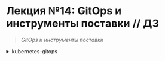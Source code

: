 # **Лекция №14: GitOps и инструменты поставки // ДЗ**
> _GitOps и инструменты поставки_
<details>
  <summary>kubernetes-gitops</summary>

## **Задание:**
Цель:
В данном дз студенты познакомятся с такими инструментами как ArgoCD, Flux, Flagger. Научатся при помощи этих инструментов деплоить приложение в кластер.

Описание/Пошаговая инструкция выполнения домашнего задания:
Все действия описаны в методическом указании.

Критерии оценки:
0 б. - задание не выполнено
1 б. - задание выполнено
2 б. - выполнены все дополнительные задания

---

## **Выполнено:**

### 1. Подготовка GitLab репозитария

~~~bash
git clone https://github.com/GoogleCloudPlatform/microservices-demo
cd microservices-demo
git remote add gitlab git@gitlab.com:dpnev/microservices-demo.git
git remote remove origin
git push -uf gitlab main
~~~

### 2. Создание Helm чартов
Скопируем готовые чарты из [демонстрационного репозитория](https://gitlab.com/express42/kubernetes-platform-demo/microservices-demo/) (директория `deploy/charts` )
~~~bash
tree -L 1 deploy/charts
~~~
~~~
deploy/charts
├── adservice
├── cartservice
├── checkoutservice
├── currencyservice
├── emailservice
├── frontend
├── grafana-load-dashboards
├── loadgenerator
├── paymentservice
├── productcatalogservice
├── recommendationservice
└── shippingservice
~~~

### 3. Подготовка Kubernetes кластера

Поднимаем кластер k8s в yandex-cloud со следующими параметрами:
  - Как минимум 4 ноды типа `standard-v1` (Terraform способ) 
~~~bash
cd terraform-k8s
terraform init
terraform plan
terraform apply
~~~
  - Как минимум 4 ноды типа `standard-v1` (yc cli)
~~~bash
yc managed-kubernetes cluster create k8s-4otus \
--network-id "enp4jp0tqr08ga9s2db6" \
--zone "ru-central1-c" \
--subnet-id "b0cano23aicjlcfpskk3" \
--public-ip \
--release-channel RAPID \
--version 1.24 \
--node-service-account-name tfuser \
--service-account-id "aje43vf2rvfqf5tahtuf" \
--cloud-id "b1g85rkpqt0ukuce35r3" \
--folder-id "b1go8bvc3bokuukkbj26" \
--token "TOKEN" \
--no-user-output
~~~

~~~bash
yc managed-kubernetes node-group create k8s-4otus-node-pool \
--cluster-name k8s-4otus \
--fixed-size 2 \
--platform standard-v1 \
--memory 4 \
--cores 2 \
--disk-size 30 \
--disk-type network-hdd \
--version 1.24 \
--cloud-id "b1g85rkpqt0ukuce35r3" \
--folder-id "b1go8bvc3bokuukkbj26" \
--token "TOKEN"
~~~

~~~bash
yc managed-kubernetes cluster get-credentials k8s-4otus --external --force --folder-id b1go8bvc3bokuukkbj26
~~~

 - Проверяем
~~~bash
kubectl get nodes
~~~
~~~
NAME                        STATUS   ROLES    AGE    VERSION
cl1cm56gb3duo2nvbfcb-asun   Ready    <none>   159m   v1.23.6
cl1cm56gb3duo2nvbfcb-ovaq   Ready    <none>   159m   v1.23.6
cl1cm56gb3duo2nvbfcb-ycod   Ready    <none>   159m   v1.23.6
cl1cm56gb3duo2nvbfcb-yjem   Ready    <none>   159m   v1.23.6
~~~

 - Т.к. в `YandexCloud` не реализована установка `Istio` как аддона, ставим `Istio` через Helm:
~~~bash
helm repo add istio https://istio-release.storage.googleapis.com/charts
helm repo update istio
kubectl create namespace istio-system
helm install istio-base istio/base -n istio-system --version 1.17.1
helm install istiod istio/istiod -n istio-system --wait --version 1.17.1
kubectl create namespace istio-ingress
kubectl label namespace istio-ingress istio-injection=enabled
helm install istio-ingress istio/gateway -n istio-ingress --wait --version 1.17.1
~~~

Проверяем
~~~bash
helm ls -n istio-system
~~~
~~~
NAME            NAMESPACE       REVISION        UPDATED                                 STATUS          CHART           APP VERSION
istio-base      istio-system    1               2023-03-08 22:59:12.30553833 +0300 MSK  deployed        base-1.17.1     1.17.1     
istiod          istio-system    1               2023-03-08 22:59:15.366238727 +0300 MSK deployed        istiod-1.17.1   1.17.1 
~~~

~~~bash
helm status istiod -n istio-system
~~~
~~~
NAME: istiod
LAST DEPLOYED: Wed Mar  8 22:59:15 2023
NAMESPACE: istio-system
STATUS: deployed
REVISION: 1
TEST SUITE: None
NOTES:
"istiod" successfully installed!

To learn more about the release, try:
  $ helm status istiod
  $ helm get all istiod

Next steps:
  * Deploy a Gateway: https://istio.io/latest/docs/setup/additional-setup/gateway/
  * Try out our tasks to get started on common configurations:
    * https://istio.io/latest/docs/tasks/traffic-management
    * https://istio.io/latest/docs/tasks/security/
    * https://istio.io/latest/docs/tasks/policy-enforcement/
    * https://istio.io/latest/docs/tasks/policy-enforcement/
  * Review the list of actively supported releases, CVE publications and our hardening guide:
    * https://istio.io/latest/docs/releases/supported-releases/
    * https://istio.io/latest/news/security/
    * https://istio.io/latest/docs/ops/best-practices/security/

For further documentation see https://istio.io website

Tell us how your install/upgrade experience went at https://forms.gle/hMHGiwZHPU7UQRWe9
~~~

~~~bash
kubectl get deployments -n istio-system --output wide
~~~

~~~
NAME     READY   UP-TO-DATE   AVAILABLE   AGE   CONTAINERS   IMAGES                         SELECTOR
istiod   1/1     1            1           20s   discovery    docker.io/istio/pilot:1.17.1   istio=pilot
~~~

Install an Istio ingress gateway
~~~bash
kubectl create namespace istio-ingress
kubectl label namespace istio-ingress istio-injection=enabled
helm install istio-ingress istio/gateway -n istio-ingress --wait --version 1.17.1
~~~

### Подготовка Kubernetes кластера | Задание со ⭐
- Автоматизируйте создание Kubernetes кластера
- Кластер должен разворачиваться после запуска pipeline в GitLab

Подготовлен следующие манифесты для автоматического разворачивания кластера с `Istio` после запуска pipeline в GitLab 
<details>
  <summary>.gitlab-ci.yaml, .variables.yaml </summary>

~~~yaml
include: '.variables.yaml'

stages:
- k8s-ycloud
- dismiss

.base_yc:
before_script:
# Install YC CLI.
    - curl https://storage.yandexcloud.net/yandexcloud-yc/install.sh | bash -s -- -a && cp /root/yandex-cloud/bin/yc /usr/bin/
    - |
      cat <<EOF >> /root/.config/yandex-cloud/config.yaml
      current: default
      profiles:
        default:
          token: ${CI_YC_TOKEN}
          cloud-id: ${CI_CLOUD_ID}
          folder-id: ${CI_CLOUD_ID}
          compute-default-zone: ru-central1-c
      EOF
    - cat /root/.config/yandex-cloud/config.yaml


.managed_kubernetes_create: &managed_kubernetes_create
# Create yc managed kubernetes cluster
- >-
  yc managed-kubernetes cluster create ${CI_CLUSTER_NAME} --network-id ${CI_NETWORK_ID}
  --zone ${CI_ZONE} --subnet-id ${CI_SUBNET_ID} --public-ip --release-channel RAPID
  --version ${CI_K8S_VERSION} --node-service-account-name ${CI_NODE_SERVICE_ACCOUNT_NAME}
  --service-account-id ${CI_SERVICE_ACCOUNT_ID} --cloud-id ${CI_CLOUD_ID}
  --folder-id ${CI_FOLDER_ID} --token ${CI_YC_TOKEN} --no-user-output --enable-network-policy

.managed_node_group_create: &managed_node_group_create
- >-
  yc managed-kubernetes node-group create ${CI_NODE_POOL} --cluster-name ${CI_CLUSTER_NAME}
  --auto-scale min=${CI_AUTO_SCALE_INITIAL},max=${CI_AUTO_SCALE_MAX},initial=${CI_AUTO_SCALE_INITIAL}
  --platform ${CI_NODE_PLATFORM} --memory ${CI_NODE_MEMORY} --cores ${CI_NODE_CORES}
  --disk-type ${CI_NODE_DISK_TYPE} --disk-size ${CI_NODE_DISK_SIZE} --version ${CI_K8S_VERSION}
  --cloud-id ${CI_CLOUD_ID} --folder-id ${CI_FOLDER_ID} --token ${CI_YC_TOKEN}
  --network-interface subnets=${CI_SUBNET_ID},ipv4-address=nat


.kubectl_install: &kubectl_install
- wget -O /usr/local/bin/kubectl "https://storage.googleapis.com/kubernetes-release/release/${CI_KUBECTL_VER}/bin/linux/amd64/kubectl"
- chmod +x /usr/local/bin/kubectl
- |
      yc managed-kubernetes cluster get-credentials ${CI_CLUSTER_NAME} --context-name default \
  --external --force --cloud-id ${CI_CLOUD_ID} --folder-id ${CI_FOLDER_ID} --token ${CI_YC_TOKEN}
- ls -la /root/.kube/
- cat /root/.kube/config
- kubectl cluster-info --kubeconfig /root/.kube/config

.helm_install: &helm_install
- |
      export HELM_URL="https://get.helm.sh"
  export HELM_TAR_FILE="helm-${CI_HELM_VER}-linux-amd64.tar.gz"
  echo "install HELM ${CI_HELM_VER} from \"${HELM_URL}/${HELM_TAR_FILE}\""
  mkdir -p /tmp/helm
  wget -O "/tmp/${HELM_TAR_FILE}" "${HELM_URL}/${HELM_TAR_FILE}"
  tar -xzvf "/tmp/${HELM_TAR_FILE}" -C /tmp/helm
  mv /tmp/helm/linux-amd64/helm /usr/bin/helm
  rm -rf /tmp/helm
  chmod +x /usr/bin/helm
  helm version

.istio_install: &istio_install
- helm repo add istio https://istio-release.storage.googleapis.com/charts
- helm repo update istio
- kubectl create namespace istio-system || true
- helm upgrade --install istio-base istio/base -n istio-system --version ${CI_ISTIO_VERSION}
- helm ls -n istio-system
- helm upgrade --install istiod istio/istiod -n istio-system --version ${CI_ISTIO_VERSION} --wait
- helm ls -n istio-system
- helm status istiod -n istio-system
- kubectl create namespace istio-ingress || true
- kubectl label namespace istio-ingress istio-injection=enabled
- helm upgrade --install istio-ingress istio/gateway -n istio-ingress --version ${CI_ISTIO_VERSION} --wait

.dismiss:
extends: .base_yc
script:
- yc managed-kubernetes cluster delete ${CI_CLUSTER_NAME} --cloud-id ${CI_CLOUD_ID} --folder-id ${CI_FOLDER_ID} --token ${CI_YC_TOKEN}

k8s-ycloud:
extends: .base_yc
stage: k8s-ycloud
allow_failure: true
script:
- *managed_kubernetes_create
- *managed_node_group_create
- *kubectl_install
- *helm_install
- *istio_install

dismiss:
extends: .dismiss
stage: dismiss
when: manual
~~~
- `.variables.yml`
~~~yaml
variables:
  CI_CLUSTER_NAME: k8s-4otus
  CI_NETWORK_ID: enp4jp0tqr08ga9s2db6
  CI_ZONE: ru-central1-c
  CI_SUBNET_ID: b0cano23aicjlcfpskk3
  CI_K8S_VERSION: "1.24"
  CI_NODE_SERVICE_ACCOUNT_NAME: tfuser
  CI_SERVICE_ACCOUNT_ID: aje43vf2rvfqf5tahtuf
  CI_CLOUD_ID: b1g85rkpqt0ukuce35r3
  CI_FOLDER_ID: b1go8bvc3bokuukkbj26
  CI_NODE_POOL: k8s-4otus-node-pool
  CI_AUTO_SCALE_MIN: 1
  CI_AUTO_SCALE_MAX: 4
  CI_AUTO_SCALE_INITIAL: 1
  CI_NODE_PLATFORM: standard-v1
  CI_NODE_MEMORY: 4
  CI_NODE_CORES: 2
  CI_NODE_DISK_TYPE: network-hdd
  CI_NODE_DISK_SIZE: 30
  CI_KUBECTL_VER: v1.25.3
  CI_HELM_VER: v3.11.2
  CI_ISTIO_VERSION: 1.17.1
~~~

</details>

### 4. Continuous Integration | Задание со ⭐
Подготовим pipeline, который будет содержать следующие стадии: 
- Сборку Docker образа для каждого из микросервисов
- Push данного образа в Docker Hub
В качестве тега образа используем `tag` коммита, инициирующего сборку (переменная `CI_COMMIT_TAG` в GitLab CI)

- Создаем файл `.build.yaml` следующего содержания
~~~yaml
build:adservice:
  extends: build
  variables: 
    SERVICE: adservice
    SRVPATH: adservice

build:checkoutservice:
  extends: build
  variables: 
    SERVICE: checkoutservice
    SRVPATH: checkoutservice
...
~~~

- И добавляем в манифест pipeline описание джобы билда 
~~~yaml
build:
  extends: .docker
  stage: build
  allow_failure: true
  before_script:
    - docker login --username oauth --password ${CI_YC_TOKEN} cr.yandex
  script:
    - cd src/${SRVPATH}
    - docker build . -f Dockerfile -t cr.yandex/${CI_CR_YANDEX_ID}/${SERVICE}:${CI_COMMIT_SHORT_SHA}
    - docker push cr.yandex/${CI_CR_YANDEX_ID}/${SERVICE}:${CI_COMMIT_SHORT_SHA}
~~~

Образы у нас успешно собираются и также удачно у нас заканчивается бесплатный лимит времени на раннерах Гитлаба.
Если что, придется отложить запуск CI/CD до следующего месяца :)  
![img_1.png](img_1.png)

![img.png](img.png)

![img_2.png](img_2.png)

### 5. GitOps

Подготовка
> https://github.com/fluxcd/helm-operator/tree/master/chart/helm-operator

- Добавим официальный репозиторий Flux
~~~bash
helm repo add fluxcd https://charts.fluxcd.io
helm repo update fluxcd
~~~

- Установим CRD, добавляющую в кластер новый ресурс - HelmRelease:
~~~bash
kubectl apply -f https://raw.githubusercontent.com/fluxcd/helm-operator/1.4.4/deploy/crds.yaml
~~~

- Произведем установку Flux в кластер, в namespace flux
~~~bash
kubectl create namespace flux
helm upgrade --install flux fluxcd/flux -f flux.values.yaml --namespace flux
~~~
~~~
NOTES:
Get the Git deploy key by either (a) running

  kubectl -n flux logs deployment/flux | grep identity.pub | cut -d '"' -f2

or by (b) installing fluxctl through
https://fluxcd.io/legacy/flux/references/fluxctl/#installing-fluxctl
and running:

  fluxctl identity --k8s-fwd-ns flux

---
**Flux v1 is deprecated, please upgrade to v2 as soon as possible!**
~~~

- Наконец, добавим в свой профиль GitLab публичный ssh-ключ, при помощи которого flux получит доступ к нашему git-репозиторию.
~~~bash
kubectl -n flux logs deployment/flux | grep identity.pub | cut -d '"' -f2
~~~

- Установим Helm operator:
~~~bash
helm upgrade --install helm-operator fluxcd/helm-operator -f helm-operator.values.yaml --namespace flux
~~~
~~~
Release "helm-operator" does not exist. Installing it now.
NAME: helm-operator
LAST DEPLOYED: Sun Mar 19 18:04:06 2023
NAMESPACE: flux
STATUS: deployed
REVISION: 1
TEST SUITE: None
NOTES:
Flux Helm Operator docs https://fluxcd.io/legacy/helm-operator

Example:

AUTH_VALUES=$(cat <<-END
usePassword: true
password: "redis_pass"
usePasswordFile: true
END
)

kubectl create secret generic redis-auth --from-literal=values.yaml="$AUTH_VALUES"

`cat <<EOF | kubectl apply -f -
apiVersion: helm.fluxcd.io/v1
kind: HelmRelease
metadata:
  name: redis
  namespace: default
spec:
  releaseName: redis
  chart:
    repository: https://kubernetes-charts.storage.googleapis.com
    name: redis
    version: 10.5.7
  valuesFrom:
  - secretKeyRef:
      name: redis-auth
  values:
    master:
      persistence:
        enabled: false
    volumePermissions:
      enabled: true
    metrics:
      enabled: true
    cluster:
      enabled: false
EOF`

watch kubectl get hr
~~~

- Установим fluxctl на локальную машину для управления нашим CD инструментом.
~~~bash
curl -s https://fluxcd.io/install.sh | sudo bash
~~~

Пришло время проверить корректность работы Flux. Как мы уже знаем, Flux умеет автоматически синхронизировать состояние кластера и
репозитория. Это касается не только сущностей HelmRelease , которыми мы будем оперировать для развертывания приложения, но и обыкновенных манифестов.
Поместим манифест, описывающий namespace `microservices-demo` в директорию `deploy/namespaces` и сделаем push в GitLab:
~~~bash
kubectl get ns | grep microservices-demo  
~~~
~~~
microservices-demo   Active   24s
~~~
~~~bash
kubectl logs flux-7875d5c549-fjpxj -n flux | grep microservices-demo 
~~~
~~~
...
ts=2023-03-18T21:00:36.291919662Z caller=sync.go:608 method=Sync cmd="kubectl apply -f -" took=1.352943488s err=null output="namespace/microservices-demo created"
...
~~~

Мы подобрались к сущностям, которыми управляет helm-operator - `HelmRelease`.
Для описания сущностей такого вида создадим отдельную директорию deploy/releases и поместим туда файл `frontend.yaml` с описанием конфигурации релиза.
~~~yaml
apiVersion: helm.fluxcd.io/v1
kind: HelmRelease
metadata:
  name: frontend
  namespace: microservices-demo
  annotations:
    fluxcd.io/ignore: "false"
    # fluxcd.io/automated: "true" Аннотация разрешает автоматическое обновление релиза в  Kubernetes кластере
    # в случае изменения версии Docker образа в Registry
    fluxcd.io/automated: "true"
    # Указываем Flux следить за обновлениями конкретных Docker образов
    # в Registry.
    # Новыми считаются только образы, имеющие версию выше текущей и
    # отвечающие маске семантического версионирования ~0.0 (например,
    # 0.0.1, 0.0.72, но не 1.0.0)
    flux.weave.works/tag.chart-image: semver:~v0.0
spec:
  releaseName: frontend
  helmVersion: v3
  # Helm chart, используемый для развертывания релиза. В нашем случае
  #указываем git-репозиторий, и директорию с чартом внутри него
  chart:
    git: git@gitlab.com:dpnev/microservices-demo.git
    ref: main
    path: deploy/charts/frontend
  # Переопределяем переменные Helm chart. В дальнейшем Flux может сам
  # переписывать эти значения и делать commit в git-репозиторий (например,
  # изменять тег Docker образа при его обновлении в Registry)
  values:
    image:
      repository: cr.yandex/crpn6n5ssda7s8tdsdf5/frontend
      tag: v0.0.1
~~~

### HelmRelease | Проверка

- Ловим ошибку в логах `helm-operator` про `kind: ServiceMonitor` при деплое из чарта `deploy/charts/frontend` и поэтому ставим дополнительно `prometheus-operator` через  `kubectl apply` из [офф. репозитория](https://github.com/prometheus-operator/kube-prometheus) (Bring`em on!)
~~~bash
cd ./kube-prometheus
# Create the namespace and CRDs, and then wait for them to be available before creating the remaining resources
# Note that due to some CRD size we are using kubectl server-side apply feature which is generally available since kubernetes 1.22.
# If you are using previous kubernetes versions this feature may not be available and you would need to use kubectl create instead.
kubectl apply --server-side -f manifests/setup
kubectl wait \
--for condition=Established \
--all CustomResourceDefinition \
--namespace=monitoring
kubectl apply -f manifests/
~~~


- Инициируем синхронизацию вручную
~~~bash
fluxctl --k8s-fwd-ns flux sync
~~~

Убедимся что HelmRelease для микросервиса frontend появился в кластере:
~~~bash
kubectl get helmrelease -n microservices-demo
~~~
~~~
NAME       RELEASE    PHASE       RELEASESTATUS   MESSAGE                                                                       AGE
frontend   frontend   Succeeded   deployed        Release was successful for Helm release 'frontend' in 'microservices-demo'.   61m
~~~

~~~bash
helm list -n microservices-demo
~~~
~~~
helm list -n microservices-demo
NAME            NAMESPACE               REVISION        UPDATED                                 STATUS          CHART           APP VERSION
frontend        microservices-demo      1               2023-03-19 15:58:09.62715469 +0000 UTC  deployed        frontend-0.21.0 1.16.0   
~~~

### Обновление образа

Т.к. у нас закончилось время на раннерах GitLab вместо сборки нам остается только тегирование образа до версии v0.0.2
~~~bash
docker tag cr.yandex/crpn6n5ssda7s8tdsdf5/frontend:41ff6a8d registry.gitlab.com/dpnev/microservices-demo/frontend:v0.0.5
docker push registry.gitlab.com/dpnev/microservices-demo/frontend:v0.0.5
~~~

Дождемся автоматического обновления релиза в Kubernetes кластере
~~~bash
watch helm history frontend -n microservices-demo                                                                    
~~~
~~~
REVISION        UPDATED                         STATUS          CHART           APP VERSION     DESCRIPTION     
1               Sun Mar 19 15:58:09 2023        superseded      frontend-0.21.0 1.16.0          Install complete
2               Sun Mar 19 17:37:43 2023        deployed        frontend-0.21.0 1.16.0          Upgrade complete
~~~

Проверим, изменилось ли что-либо в git-репозитории (в частности, в файле deploy/releases/frontend.yaml )
![img_3.png](img_3.png)

### Обновление Helm chart

1. Попробуем внести изменения в Helm chart frontend и поменять имя `deployment` на `frontend-hipster`
2. Сделаем push измененного Helm chart в GitLab и понаблюдаем за процессом
~~~
│ ts=2023-03-19T18:14:38.005391399Z caller=release.go:353 component=release release=frontend targetNamespace=microservices-demo resource=microservices-demo:helmrelease/frontend helmVersion=v3 info="running upgrade" action=upgrade                                            │
│ ts=2023-03-19T18:14:38.043672831Z caller=helm.go:69 component=helm version=v3 info="preparing upgrade for frontend" targetNamespace=microservices-demo release=frontend                                                                                                        │
│ ts=2023-03-19T18:14:38.049694917Z caller=helm.go:69 component=helm version=v3 info="resetting values to the chart's original version" targetNamespace=microservices-demo release=frontend                                                                                      │
│ ts=2023-03-19T18:14:39.08960667Z caller=helm.go:69 component=helm version=v3 info="performing update for frontend" targetNamespace=microservices-demo release=frontend                                                                                                         │
│ ts=2023-03-19T18:14:39.116000675Z caller=helm.go:69 component=helm version=v3 info="creating upgraded release for frontend" targetNamespace=microservices-demo release=frontend                                                                                                │
│ ts=2023-03-19T18:14:39.131266821Z caller=helm.go:69 component=helm version=v3 info="checking 5 resources for changes" targetNamespace=microservices-demo release=frontend                                                                                                      │
│ ts=2023-03-19T18:14:39.139887602Z caller=helm.go:69 component=helm version=v3 info="Looks like there are no changes for Service \"frontend\"" targetNamespace=microservices-demo release=frontend                                                                              │
│ ts=2023-03-19T18:14:39.170376272Z caller=helm.go:69 component=helm version=v3 info="Created a new Deployment called \"frontend-hipster\" in microservices-demo\n" targetNamespace=microservices-demo release=frontend                                                          │
│ ts=2023-03-19T18:14:39.341628164Z caller=helm.go:69 component=helm version=v3 info="Deleting \"frontend\" in microservices-demo..." targetNamespace=microservices-demo release=frontend                                                                                        │
│ ts=2023-03-19T18:14:39.360912302Z caller=helm.go:69 component=helm version=v3 info="updating status for upgraded release for frontend" targetNamespace=microservices-demo release=frontend                                                                                     │
│ ts=2023-03-19T18:14:39.459025259Z caller=release.go:364 component=release release=frontend targetNamespace=microservices-demo resource=microservices-demo:helmrelease/frontend helmVersion=v3 info="upgrade succeeded" revision=6b577e2a2cc3e7b05b5bc0e16e4eb4d1249ddddd phase │
│ ts=2023-03-19T18:15:08.291572703Z caller=release.go:79 component=release release=frontend targetNamespace=microservices-demo resource=microservices-demo:helmrelease/frontend helmVersion=v3 info="starting sync run"                                                          │
│ ts=2023-03-19T18:15:08.683990547Z caller=release.go:289 component=release release=frontend targetNamespace=microservices-demo resource=microservices-demo:helmrelease/frontend helmVersion=v3 info="running dry-run upgrade to compare with release version '5'" action=dry-ru │
│ ts=2023-03-19T18:15:08.69136116Z caller=helm.go:69 component=helm version=v3 info="preparing upgrade for frontend" targetNamespace=microservices-demo release=frontend                                                                                                         │
│ ts=2023-03-19T18:15:08.699723971Z caller=helm.go:69 component=helm version=v3 info="resetting values to the chart's original version" targetNamespace=microservices-demo release=frontend                                                                                      │
~~~

### Самостоятельное задание

Добавим манифесты HelmRelease для всех микросервисов входящих в состав HipsterShop

<details>
    <summary>Из-за недоступности сборки приходится заморрочиться с tags & registry images</summary>

~~~bash
#docker tag cr.yandex/crpn6n5ssda7s8tdsdf5/frontend:41ff6a8d registry.gitlab.com/dpnev/microservices-demo/frontend:v0.0.5
#docker push registry.gitlab.com/dpnev/microservices-demo/frontend:v0.0.5
docker pull cr.yandex/crpn6n5ssda7s8tdsdf5/adservice:41ff6a8d
docker tag cr.yandex/crpn6n5ssda7s8tdsdf5/adservice:41ff6a8d registry.gitlab.com/dpnev/microservices-demo/adservice:v0.0.1
docker push registry.gitlab.com/dpnev/microservices-demo/adservice:v0.0.1

docker pull cr.yandex/crpn6n5ssda7s8tdsdf5/cartservice:41ff6a8d
docker tag cr.yandex/crpn6n5ssda7s8tdsdf5/cartservice:41ff6a8d registry.gitlab.com/dpnev/microservices-demo/cartservice:v0.0.1
docker push registry.gitlab.com/dpnev/microservices-demo/cartservice:v0.0.1

docker pull cr.yandex/crpn6n5ssda7s8tdsdf5/checkoutservice:41ff6a8d
docker tag cr.yandex/crpn6n5ssda7s8tdsdf5/checkoutservice:41ff6a8d registry.gitlab.com/dpnev/microservices-demo/checkoutservice:v0.0.1
docker push registry.gitlab.com/dpnev/microservices-demo/checkoutservice:v0.0.1

docker pull cr.yandex/crpn6n5ssda7s8tdsdf5/currencyservice:41ff6a8d
docker tag cr.yandex/crpn6n5ssda7s8tdsdf5/currencyservice:41ff6a8d registry.gitlab.com/dpnev/microservices-demo/currencyservice:v0.0.1
docker push registry.gitlab.com/dpnev/microservices-demo/currencyservice:v0.0.1

docker pull cr.yandex/crpn6n5ssda7s8tdsdf5/emailservice:41ff6a8d
docker tag cr.yandex/crpn6n5ssda7s8tdsdf5/emailservice:41ff6a8d registry.gitlab.com/dpnev/microservices-demo/emailservice:v0.0.1
docker push registry.gitlab.com/dpnev/microservices-demo/emailservice:v0.0.1

docker pull cr.yandex/crpn6n5ssda7s8tdsdf5/loadgenerator:41ff6a8d
docker tag cr.yandex/crpn6n5ssda7s8tdsdf5/loadgenerator:41ff6a8d registry.gitlab.com/dpnev/microservices-demo/loadgenerator:v0.0.1
docker push registry.gitlab.com/dpnev/microservices-demo/loadgenerator:v0.0.1

docker pull cr.yandex/crpn6n5ssda7s8tdsdf5/paymentservice:41ff6a8d
docker tag cr.yandex/crpn6n5ssda7s8tdsdf5/paymentservice:41ff6a8d registry.gitlab.com/dpnev/microservices-demo/paymentservice:v0.0.1
docker push registry.gitlab.com/dpnev/microservices-demo/paymentservice:v0.0.1

docker pull cr.yandex/crpn6n5ssda7s8tdsdf5/productcatalogservice:41ff6a8d
docker tag cr.yandex/crpn6n5ssda7s8tdsdf5/productcatalogservice:41ff6a8d registry.gitlab.com/dpnev/microservices-demo/productcatalogservice:v0.0.1
docker push registry.gitlab.com/dpnev/microservices-demo/productcatalogservice:v0.0.1

docker pull cr.yandex/crpn6n5ssda7s8tdsdf5/recommendationservice:41ff6a8d
docker tag cr.yandex/crpn6n5ssda7s8tdsdf5/recommendationservice:41ff6a8d registry.gitlab.com/dpnev/microservices-demo/recommendationservice:v0.0.1
docker push registry.gitlab.com/dpnev/microservices-demo/recommendationservice:v0.0.1

docker pull cr.yandex/crpn6n5ssda7s8tdsdf5/shippingservice:41ff6a8d
docker tag cr.yandex/crpn6n5ssda7s8tdsdf5/shippingservice:41ff6a8d registry.gitlab.com/dpnev/microservices-demo/shippingservice:v0.0.1
docker push registry.gitlab.com/dpnev/microservices-demo/shippingservice:v0.0.1
~~~
</details>

Проверим, что все микросервисы успешно развернулись в Kubernetes кластере:
~~~bash
kubectl delete ns microservices-demo
kubectl get pods -n microservices-demo -w
~~~
~~~
NAME                                    READY   STATUS     RESTARTS   AGE
adservice-65778c4cf6-t8jxl              1/1     Running    0          9m51s
checkoutservice-7d765687d8-fd967        1/1     Running    0          9m52s
currencyservice-86d9454dbd-x4vvn        1/1     Running    0          9m44s
emailservice-8587ccd6bd-p54qh           1/1     Running    0          9m51s
frontend-844976646c-h8gzn               1/1     Running    0          9m44s
loadgenerator-57d4cb45b4-dzmj7          0/1     Init:0/1   0          9m43s
paymentservice-7ffc98fdd8-9blnn         1/1     Running    0          9m35s
productcatalogservice-66944f6b6-xs2q8   1/1     Running    0          9m41s
recommendationservice-5d87f6fd-nzdsw    1/1     Running    0          9m34s
shippingservice-597478d856-vw527        1/1     Running    0          9m34s
~~~

Для `loadgenerator` не получается пройти успешное выполнение init контейнера, т.к. `frontend` отдает `500`.
Смотрим логи `frontend` 
~~~
"error":"could not retrieve cart: rpc error: code = Unavailable desc = connection error: desc = \"transport: Error while dialing: dial tcp: lookup cartservice on 10.96.128.2:53: no such host
~~~

`cartservice` не задеплоился по каким-то причинам, смотрим лог helm-operator:
~~~bash
kubectl logs helm-operator-55769d46b8-wrjln -n flux | grep cartservice | tail -1
~~~
~~~
ts=2023-03-20T20:04:50.936076846Z caller=release.go:85 component=release release=cartservice targetNamespace=microservices-demo resource=microservices-demo:helmrelease/cartservice helmVersion=v3 error="failed to prepare chart for release: no cached repository for helm-manager-1067d9c6027b8c3f27b49e40521d64be96ea412858d8e45064fa44afd3966ddc found. (try 'helm repo update'): open /root/.cache/helm/repository/helm-manager-1067d9c6027b8c3f27b49e40521d64be96ea412858d8e45064fa44afd3966ddc-index.yaml: no such file or directory"
~~~

Оказывается чарт `redis` сменил свое расположение с "https://kubernetes-charts.storage.googleapis.com/" на "https://charts.helm.sh/stable/" 
Правим соответственно `deploy/charts/cartservice/Chart.yaml`
Проверяем
~~~bash
kubectl get pods -n microservices-demo
~~~
Все сервисы поднялись!!!

## Canary deployments с Flagger и Istio

### Flagger. 
Flagger - оператор Kubernetes, созданный для автоматизации canary deployments.
Flagger может использовать: Istio, Linkerd, App Mesh или nginx для маршрутизации трафика Prometheus для анализа 
канареечного релиза

###  Установка Flagger
~~~bash
helm repo add flagger https://flagger.app
helm repo update flagger
~~~

- Установка CRD для Flagger
~~~bash
kubectl apply -f https://raw.githubusercontent.com/weaveworks/flagger/master/artifacts/flagger/crd.yaml
~~~

- Установка flagger с указанием использовать Istio:
Установим сначала prometheus
~~~bash
helm install prometheus -n istio-system prometheus-community/prometheus
~~~

~~~bash
helm upgrade --install flagger flagger/flagger \
--namespace=istio-system \
--set crd.create=false \
--set meshProvider=istio \
--set metricsServer=http://prometheus-server:80
~~~

### Istio | Sidecar Injection

Изменим созданное ранее описание namespace microservices-demo
Последняя строка указывает на необходимость добавить в каждый pod sidecar контейнер с envoy proxy.
~~~yaml
apiVersion: v1
kind: Namespace
metadata:
  name: microservices-demo
  labels:
    istio-injection: enabled
~~~
~~~
microservices-demo   Active   5h57m   fluxcd.io/sync-gc-mark=sha256.g7l4ABXyUdLLCK94FOGVhAixrw5ameYDiAjb02w1Q2k,istio-injection=enabled,kubernetes.io/metadata.name=microservices-demo
~~~

После синхронизации проверку можно выполнить командой
~~~bash
kubectl get ns microservices-demo --show-labels
~~~

Самый простой способ добавить sidecar контейнер в уже запущенные pod - удалить их:
~~~bash
kubectl delete pods --all -n microservices-demo
~~~

Или сразу весь namespace, у нас же GitOps :)
~~~bash
kubectl delete ns microservices-demo
~~~

После этого можно проверить, что контейнер с названием `istioproxy` появился внутри каждого pod:
~~~bash
kubectl describe pod -l app=frontend -n microservices-demo
~~~
~~~
...
  istio-proxy:
    Container ID:  containerd://537ee0e2423b31feee1994903c2a6b93a1cafa790a2ed816717c79ee6cbfb6db
    Image:         docker.io/istio/proxyv2:1.17.1
    Image ID:      docker.io/istio/proxyv2@sha256:2152aea5fbe2de20f08f3e0412ad7a4cd54a492240ff40974261ee4bdb43871d
    Port:          15090/TCP
    Host Port:     0/TCP
    Args:
      proxy
      sidecar
      --domain
      $(POD_NAMESPACE).svc.cluster.local
      --proxyLogLevel=warning
      --proxyComponentLogLevel=misc:error
      --log_output_level=default:info
      --concurrency
      2
    State:          Running
...
~~~

### Доступ к frontend. Istio | VirtualService. Istio | Gateway

> https://istio.io/docs/concepts/traffic-management/#virtual-services
> https://istio.io/docs/concepts/traffic-management/#gateways
 
На текущий момент у нас отсутствует ingress и мы не можем получить доступ к `frontend` снаружи кластера.
В то же время `Istio` в качестве альтернативы классическому `ingress` предлагает свой набор абстракций.
Чтобы настроить маршрутизацию трафика к приложению с использованием `Istio`, нам необходимо добавить ресурсы
`VirtualService` и `Gateway`
Создадим директорию `deploy/istio` и поместим в нее следующие манифесты:
- [frontend-vs.yaml](./deploy/istio/frontend-vs.yaml)
- [frontend-gw.yaml](./deploy/istio/frontend-gw.yaml)

Созданный Gateway можно увидеть следующим образом:
~~~bash
kubectl get gateway -n microservices-demo
~~~
~~~
NAME               AGE
frontend-gateway   17m
~~~

Для доступа снаружи нам понадобится EXTERNAL-IP (INGRESS_HOST) сервиса `istio-ingress`:
~~~bash
export INGRESS_NAME=istio-ingress
export INGRESS_NS=istio-ingress 
kubectl get svc "$INGRESS_NAME" -n "$INGRESS_NS"
export INGRESS_HOST=$(kubectl -n "$INGRESS_NS" get service "$INGRESS_NAME" -o jsonpath='{.status.loadBalancer.ingress[0].ip}')
export INGRESS_PORT=$(kubectl -n "$INGRESS_NS" get service "$INGRESS_NAME" -o jsonpath='{.spec.ports[?(@.name=="http2")].port}')
export SECURE_INGRESS_PORT=$(kubectl -n "$INGRESS_NS" get service "$INGRESS_NAME" -o jsonpath='{.spec.ports[?(@.name=="https")].port}')
echo "INGRESS_HOST=$INGRESS_HOST, INGRESS_PORT=$INGRESS_PORT"
echo "INGRESS_HOST=$INGRESS_HOST, INGRESS_PORT=$SECURE_INGRESS_PORT"
~~~

![img_4.png](img_4.png)

### Istio | Самостоятельное задание

В нашей ситуации ресурсы `Gateway` и `VirtualService` логически являются частью инфраструктурного кода, описывающего окружение
микросервиса frontend. Поэтому, оправданно будет перенести манифесты в Helm chart. Дополним Helm chart frontend 
манифестами `gateway.yaml` и `virtualService.yaml` (на самом деле они уже там присутствовали из исходного репозитория `express42`).
Правим только `gateway.yaml` в соответствии с документацией `istio`, т.к. мы устанавливали Istio, `using Helm following the standard documentation`
~~~yaml
...
# The selector matches the ingress gateway pod labels.
# If you installed Istio using Helm following the standard documentation, this would be "istio=ingress"
spec:
selector:
#istio: ingressgateway <- remove
istio: ingress # <- add
...
~~~

Оригинальные манифесты удалим вместе с директорией `deploy/istio`.


### Flagger | Canary
Перейдем непосредственно к настройке канареечных релизов. Добавим в Helm chart `frontend` еще один файл - `canary.yaml`
В нем будем хранить описание стратегии, по которой необходимо обновлять данный микросервис.
> Узнать подробнее о Canary Custom Resource можно по ссылке https://docs.flagger.app/how-it-works#canary-custom-resource

Проверим, что Flagger инициализировал canary ресурс frontend:
~~~bash
kubectl get canary -n microservices-demo
~~~
~~~
NAME       STATUS         WEIGHT   LASTTRANSITIONTIME
frontend   Initializing   0        2023-03-21T07:20:31
~~~

Обновил pod, добавив ему к названию постфикс `primary`:
~~~bash
kubectl get pods -n microservices-demo -l app=frontend-primary
~~~
~~~
NAME                                        READY   STATUS    RESTARTS   AGE
frontend-hipster-primary-79544c5d7b-xvcl5   2/2     Running   0          117s
~~~

Попробуем провести релиз. Соберите новый образ frontend с тегом v0.0.6 и сделайте push в Registry.
Через некоторое время в выводе `kubectl describe canary frontend -n microservices-demo` мы сможем наблюдать следующую
картину:
~~~bash
docker tag cr.yandex/crpn6n5ssda7s8tdsdf5/frontend:41ff6a8d registry.gitlab.com/dpnev/microservices-demo/frontend:v0.0.7
docker push registry.gitlab.com/dpnev/microservices-demo/frontend:v0.0.7
~~~

~~~bash
kubectl describe canary frontend -n microservices-demo
~~~

Смотрим логи `helm-operator-55769d46b8-wrjln`
~~~bash
kubectl logs helm-operator-55769d46b8-wrjln -n flux | grep frontend | grep -i error
~~~

# **Полезное:**

- https://cloud.yandex.ru/docs/security/domains/kubernetes
- https://istio.io/latest/docs/setup/install/helm/

~~~bash
yc managed-kubernetes cluster stop k8s-4otus
~~~

~~~bash
yc managed-kubernetes cluster start k8s-4otus
~~~

<details>
    <summary>Полезные команды fluxctl</summary>

- синхронизация вручную
~~~bash
fluxctl --k8s-fwd-ns flux sync
~~~

- переменная окружения, указывающая на namespace, в который установлен flux (альтернатива ключу --k8s-fwd-ns <flux installation ns> )
~~~bash
export FLUX_FORWARD_NAMESPACE=flux
~~~

- принудительно запустить синхронизацию состояния git репозитория с кластером (при условии установленной переменной `FLUX_FORWARD_NAMESPACE`)
~~~bash
fluxctl sync
~~~

- посмотреть все workloads, которые находятся в зоне видимости flux
~~~bash
fluxctl list-workloads -a
~~~
 
- посмотреть все Docker образы, используемые в кластере (в namespace microservicesdemo)
~~~bash
fluxctl list-images -n microservices-demo
~~~

- выключить/включить автоматизацию управления workload 
~~~bash
fluxctl deautomate
fluxctl automate 
~~~

- установить всем сервисам в workload `microservices-demo:helmrelease/frontend` политику обновления образов из Registry
на базе семантического версионирования c маской `0.1.*`
~~~bash
fluxctl policy -w microservices-demo:helmrelease/frontend --tag-all='semver:~0.1'
~~~

- принудительно инициировать сканирование Registry на предмет наличия свежих Docker  образов
~~~bash
fluxctl release --workload=microservicesdemo:helmrelease/frontend --update-all-images
~~~
</details>

</details>
